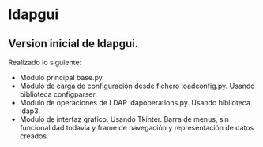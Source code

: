 # ldapgui

## Version inicial de ldapgui.

Realizado lo siguiente:

- Modulo principal base.py.
- Modulo de carga de configuración desde fichero loadconfig.py. Usando biblioteca configparser.
- Modulo de operaciones de LDAP ldapoperations.py. Usando biblioteca ldap3.
- Modulo de interfaz grafico. Usando Tkinter. Barra de menus, sin funcionalidad todavía y frame de navegación y representación de datos creados.

